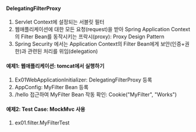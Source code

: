 #### DelegatingFilterProxy

1. Servlet Context에 설정되는 서블릿 필터
2. 웹애플리케이션에 대한 모든 요청(request)을 받아 Spring Application Context의 Filter Bean를 동작시키는 프락시(proxy): Proxy Design Pattern
3. Spring Security 에서는 Application Context의 Filter Bean에게 보안(인증+권한)과 관련된 처리를 위임(delegation)


#### 예제1: 웹애플리케이션: tomcat에서 실행하기

1. Ex01WebApplicationInitializer: DelegatingFilterProxy 등록
2. AppConfig: MyFilter Bean 등록
3. /hello 접근하여 MyFilter Bean 작동 확인: Cookie("MyFilter", "Works") 


#### 예제2: Test Case: MockMvc 사용
1. ex01.filter.MyFilterTest